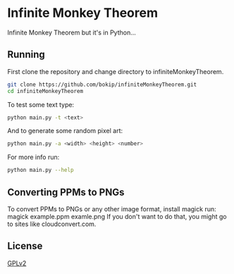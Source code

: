 # Infinite Monkey Theorem

Infinite Monkey Theorem but it's in Python...


## Running

First clone the repository and change directory to infiniteMonkeyTheorem.
```bash
git clone https://github.com/bokip/infiniteMonkeyTheorem.git
cd infiniteMonkeyTheorem
```

To test some text type:
```bash
python main.py -t <text>
```

And to generate some random pixel art:
```bash
python main.py -a <width> <height> <number>
```
For more info run:
```bash
python main.py --help
```

## Converting PPMs to PNGs

To convert PPMs to PNGs or any other image format, install magick run:
magick example.ppm examle.png
If you don't want to do that, you might go to sites like cloudconvert.com.


## License

[GPLv2](https://choosealicense.com/licenses/gpl-2.0/)

